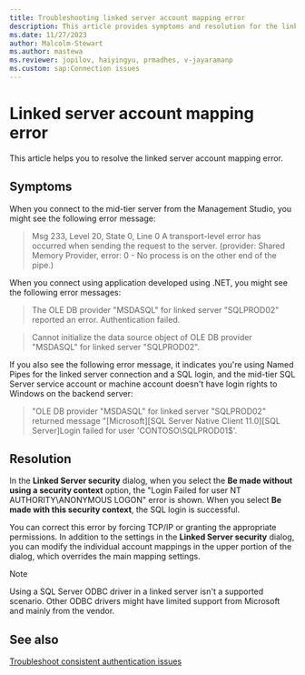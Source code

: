 ```yaml
---
title: Troubleshooting linked server account mapping error 
description: This article provides symptoms and resolution for the linked server account mapping error.
ms.date: 11/27/2023
author: Malcolm-Stewart
ms.author: mastewa
ms.reviewer: jopilov, haiyingyu, prmadhes, v-jayaramanp
ms.custom: sap:Connection issues
---
```


# Linked server account mapping error

This article helps you to resolve the linked server account mapping error.

## Symptoms

When you connect to the mid-tier server from the Management Studio, you might see the following error message:

> Msg 233, Level 20, State 0, Line 0
> A transport-level error has occurred when sending the request to the server. (provider: Shared Memory Provider, error: 0 - No process is on the other end of the pipe.)

When you connect using application developed using .NET, you might see the following error messages:

> The OLE DB provider "MSDASQL" for linked server "SQLPROD02" reported an error. Authentication failed.

> Cannot initialize the data source object of OLE DB provider "MSDASQL" for linked server "SQLPROD02".

If you also see the following error message, it indicates you're using Named Pipes for the linked server connection and a SQL login, and the mid-tier SQL Server service account or machine account doesn't have login rights to Windows on the backend server:

> "OLE DB provider "MSDASQL" for linked server "SQLPROD02" returned message "[Microsoft][SQL Server Native Client 11.0][SQL Server]Login failed for user 'CONTOSO\SQLPROD01$'.

## Resolution

In the **Linked Server security** dialog, when you select the **Be made without using a security context** option, the "Login Failed for user NT AUTHORITY\ANONYMOUS LOGON" error is shown. When you select **Be made with this security context**, the SQL login is successful.

You can correct this error by forcing TCP/IP or granting the appropriate permissions. In addition to the settings in the **Linked Server security** dialog, you can modify the individual account mappings in the upper portion of the dialog, which overrides the main mapping settings.

> [!NOTE]
> Using a SQL Server ODBC driver in a linked server isn't a supported scenario. Other ODBC drivers might have limited support from Microsoft and mainly from the vendor.

## See also

[Troubleshoot consistent authentication issues](consistent-authentication-connectivity-issues.md)
